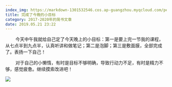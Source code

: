 ```yaml
---
index_img: https://markdown-1301532546.cos.ap-guangzhou.myqcloud.com/peipei_blog/20210921150006.jpeg
title: 完成了今晚的小目标
category: 2017-2020年的简书文章
date: 2019.05.21 23:22
---
```


        今天中午我就给自己定了今天晚上的小目标：第一是要上完一节我的课程，从七点半到九点半，认真听讲和做笔记；第二是泡脚；第三是敷面膜，全部完成了。表扬一下自己！

        对于自己的小懒惰，有时是目标不够明确，导致行动力不足，有时是精力不够，感觉疲惫。继续摸索改进吧！

![](https://markdown-1301532546.cos.ap-guangzhou.myqcloud.com/peipei_blog/20210921150006.jpeg)  

